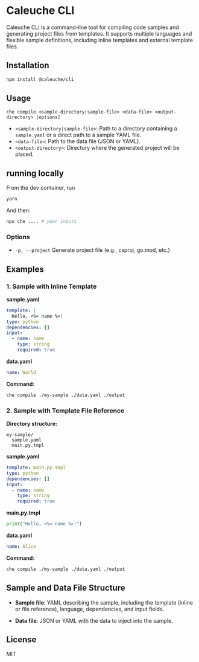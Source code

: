 # Caleuche CLI

Caleuche CLI is a command-line tool for compiling code samples and generating project files from templates. It supports multiple languages and flexible sample definitions, including inline templates and external template files.

## Installation

```sh
npm install @caleuche/cli
```

## Usage

```
che compile <sample-directory|sample-file> <data-file> <output-directory> [options]
```

- `<sample-directory|sample-file>`: Path to a directory containing a `sample.yaml` or a direct path to a sample YAML file.
- `<data-file>`: Path to the data file (JSON or YAML).
- `<output-directory>`: Directory where the generated project will be placed.

## running locally

From the dev container, run 

```bash
yarn
```

And then:

```bash
npx che .... # your inputs
```

### Options

- `-p, --project` Generate project file (e.g., csproj, go.mod, etc.)

## Examples

### 1. Sample with Inline Template

**sample.yaml**

```yaml
template: |
  Hello, <%= name %>!
type: python
dependencies: []
input:
  - name: name
    type: string
    required: true
```

**data.yaml**

```yaml
name: World
```

**Command:**

```sh
che compile ./my-sample ./data.yaml ./output
```

### 2. Sample with Template File Reference

**Directory structure:**

```
my-sample/
  sample.yaml
  main.py.tmpl
```

**sample.yaml**

```yaml
template: main.py.tmpl
type: python
dependencies: []
input:
  - name: name
    type: string
    required: true
```

**main.py.tmpl**

```python
print("Hello, <%= name %>!")
```

**data.yaml**

```yaml
name: Alice
```

**Command:**

```sh
che compile ./my-sample ./data.yaml ./output
```

## Sample and Data File Structure

- **Sample file**: YAML describing the sample, including the template (inline or file reference), language, dependencies, and input fields.

- **Data file**: JSON or YAML with the data to inject into the sample.

## License

MIT
